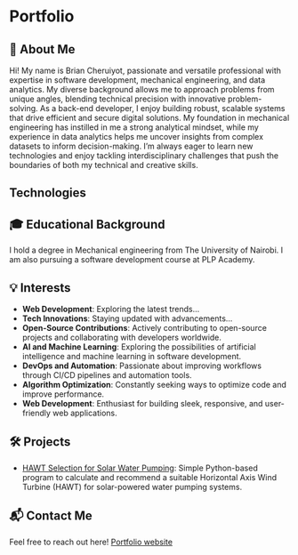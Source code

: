 # Portfolio
## 📝 About Me
Hi! My name is Brian Cheruiyot, passionate and versatile professional with expertise in software development, mechanical engineering, and data analytics. My diverse background allows me to approach problems from unique angles, blending technical precision with innovative problem-solving. As a back-end developer, I enjoy building robust, scalable systems that drive efficient and secure digital solutions. My foundation in mechanical engineering has instilled in me a strong analytical mindset, while my experience in data analytics helps me uncover insights from complex datasets to inform decision-making. I’m always eager to learn new technologies and enjoy tackling interdisciplinary challenges that push the boundaries of both my technical and creative skills.

##  Technologies


## 🎓 Educational Background
I hold a degree in Mechanical engineering from The University of Nairobi. I am also pursuing a software development course at PLP Academy.

## 💡 Interests
- **Web Development**: Exploring the latest trends...
- **Tech Innovations**: Staying updated with advancements...
- **Open-Source Contributions**: Actively contributing to open-source projects and collaborating with developers worldwide.
- **AI and Machine Learning**: Exploring the possibilities of artificial intelligence and machine learning in software development.
- **DevOps and Automation**: Passionate about improving workflows through CI/CD pipelines and automation tools.
- **Algorithm Optimization**: Constantly seeking ways to optimize code and improve performance.
- **Web Development**: Enthusiast for building sleek, responsive, and user-friendly web applications.

## 🛠️ Projects
- [HAWT Selection for Solar Water Pumping](https://github.com/Braincheru/HAWT.git): Simple Python-based program to calculate and recommend a suitable Horizontal Axis Wind Turbine (HAWT) for solar-powered water pumping systems.

## 📬 Contact Me
Feel free to reach out here! [Portfolio website](index.html)
